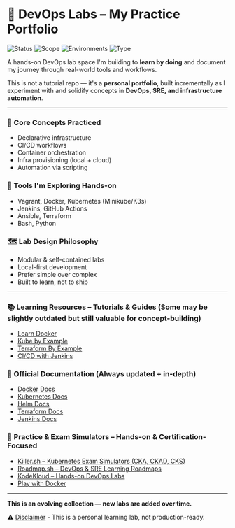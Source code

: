 # 🧪 DevOps Labs – My Practice Portfolio

![Status](https://img.shields.io/badge/status-active-brightgreen)
![Scope](https://img.shields.io/badge/scope-learning-orange)
![Environments](https://img.shields.io/badge/env-local--only-blue)
![Type](https://img.shields.io/badge/type-portfolio-blueviolet)


A hands-on DevOps lab space I'm building to **learn by doing** and document my journey through real-world tools and workflows.

This is not a tutorial repo — it's a **personal portfolio**, built incrementally as I experiment with and solidify concepts in **DevOps, SRE, and infrastructure automation**.


---

### 🧠 Core Concepts Practiced
- Declarative infrastructure
- CI/CD workflows
- Container orchestration
- Infra provisioning (local + cloud)
- Automation via scripting



### 🧰 Tools I'm Exploring Hands-on
- Vagrant, Docker, Kubernetes (Minikube/K3s)
- Jenkins, GitHub Actions
- Ansible, Terraform
- Bash, Python



### 🗺️ Lab Design Philosophy
- Modular & self-contained labs
- Local-first development
- Prefer simple over complex
- Built to learn, not to ship

---

### 📚 Learning Resources – Tutorials & Guides (Some may be slightly outdated but still valuable for concept-building)

- [Learn Docker](https://docker-curriculum.com/)
- [Kube by Example](https://kubebyexample.com/)
- [Terraform By Example](https://www.terraformbyexample.com/)
- [CI/CD with Jenkins](https://devopscube.com/jenkins-2-tutorials-getting-started-guide/)



### 📄 Official Documentation (Always updated + in-depth)

- [Docker Docs](https://docs.docker.com/)
- [Kubernetes Docs](https://kubernetes.io/docs/)
- [Helm Docs](https://helm.sh/docs/)
- [Terraform Docs](https://developer.hashicorp.com/terraform/docs)
- [Jenkins Docs](https://www.jenkins.io/doc/)



### 🧪 Practice & Exam Simulators – Hands-on & Certification-Focused

- [Killer.sh – Kubernetes Exam Simulators (CKA, CKAD, CKS)](https://killer.sh/)
- [Roadmap.sh – DevOps & SRE Learning Roadmaps](https://roadmap.sh/)
- [KodeKloud – Hands-on DevOps Labs](https://kodekloud.com)
- [Play with Docker](https://labs.play-with-docker.com/)

---

**This is an evolving collection — new labs are added over time.**

⚠️ [Disclaimer](DISCLAIMER.md) - This is a personal learning lab, not production-ready.
